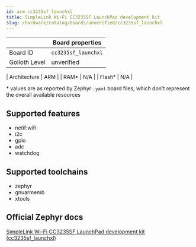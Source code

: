 ```yaml
---
id: arm_cc3235sf_launchxl
title: SimpleLink Wi-Fi CC3235SF LaunchPad development kit
slug: /hardware/catalog/boards/unverified/cc3235sf_launchxl
---
```


[//]: # (This is an auto-generated file, do not edit! Changes to it will be lost upon re-generation)



|                | Board properties     |
| -------------  | -------------------- |
| Board ID       | `cc3235sf_launchxl` |
| Golioth Level  | unverified       |

| Architecture   | ARM |
| RAM*           | N/A |
| Flash*         | N/A |

\* values are as reported by Zephyr `.yaml` board files, which don't represent the overall available resources



## Supported features

* netif:wifi
* i2c
* gpio
* adc
* watchdog

## Supported toolchains

* zephyr
* gnuarmemb
* xtools

## Official Zephyr docs

[SimpleLink Wi-Fi CC3235SF LaunchPad development kit (cc3235sf_launchxl)](https://docs.zephyrproject.org/latest/boards/arm/cc3235sf_launchxl/doc/index.html)
